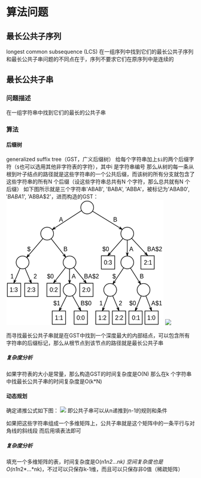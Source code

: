 # 算法问题

## 最长公共子序列
longest common subsequence (LCS)
在一组序列中找到它们的最长公共子序列
和最长公共子串问题的不同点在于，序列不要求它们在原序列中是连续的

## 最长公共子串
### 问题描述
在一组字符串中找到它们的最长的公共子串
### 算法
#### 后缀树
generalized suffix tree（GST，广义后缀树）
给每个字符串加上`$i`的两个后缀字符（`$`也可以选用其他非字符表的字符），其中i 是字符串编号
那么从树的每一条从根到叶子结点的路径就是这些字符串的一个公共后缀，而该树的所有分支就包含了这些字符串的所有N 个后缀（设这些字符串总共有N 个字符，那么总共就有N 个后缀）
如下图所示就是三个字符串'ABAB', 'BABA', 'ABBA'，被标记为'ABAB$0', 'BABA$1', 'ABBA$2'，进而构造的GST：
![](./421px-Suffix_tree_ABAB_BABA_ABBA.svg.png)
![](https://upload.wikimedia.org/wikipedia/commons/thumb/8/83/Suffix_tree_ABAB_BABA_ABBA.svg/421px-Suffix_tree_ABAB_BABA_ABBA.svg.png)

而寻找最长公共子串就是在GST中找到一个深度最大的内部结点，可以包含所有字符串的后缀标记，那么从根节点到该节点的路径就是最长公共子串

##### 复杂度分析
如果字符表的大小是常量，那么构造GST的时间复杂度是O(N)
那么在k 个字符串中找最长公共子串的时间复杂度是O(k*N)

#### 动态规划
确定递推公式如下图：
![](https://wikimedia.org/api/rest_v1/media/math/render/svg/83ccdb67e41ba0b5043a8eb2a67ca0d7a6908ad2)
即公共子串可以从n递推到n-1的规则和条件

如果把这些字符串组成一个多维矩阵上，公共子串就是这个矩阵中的一条平行与对角线的斜线段
而后用填表法即可

##### 复杂度分析
填充一个多维矩阵的表，时间复杂度是O(n1*n2*...*nk)
空间复杂度也是O(n1*n2*...*nk)，不过可以只保存k-1维，而且可以只保存非0值（稀疏矩阵）
